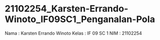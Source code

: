 # 21102254_Karsten-Errando-Winoto_IF09SC1_Penganalan-Pola

Nama : Karsten Errando Winoto
Kelas : IF 09 SC 1
NIM : 21102254
